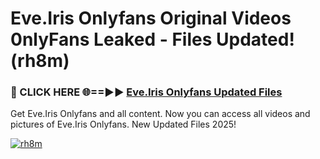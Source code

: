 # Eve.Iris Onlyfans Original Videos 0nlyFans Leaked - Files Updated! (rh8m)

<h3>🔴 CLICK HERE 🌐==►► <a href="https://tinyurl.com/ehrbuxhb" rel="nofollow">Eve.Iris Onlyfans Updated Files</a></h3>

Get Eve.Iris Onlyfans and all content. Now you can access all videos and pictures of Eve.Iris Onlyfans. New Updated Files 2025!

[![rh8m](https://i.imgur.com/lVYEuWS.gif)](https://tinyurl.com/ehrbuxhb)
